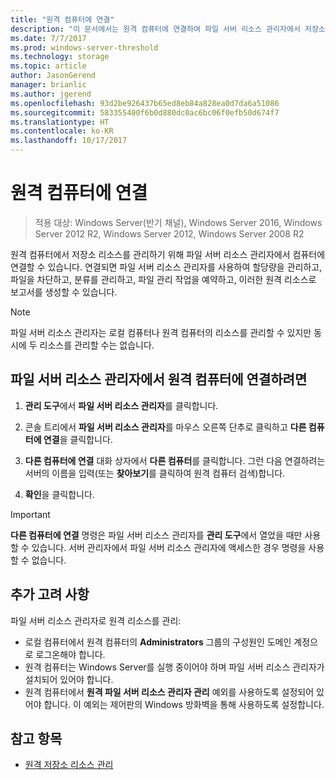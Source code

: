 ```yaml
---
title: "원격 컴퓨터에 연결"
description: "이 문서에서는 원격 컴퓨터에 연결하여 파일 서버 리소스 관리자에서 저장소 리소스를 관리하는 방법을 설명합니다."
ms.date: 7/7/2017
ms.prod: windows-server-threshold
ms.technology: storage
ms.topic: article
author: JasonGerend
manager: brianlic
ms.author: jgerend
ms.openlocfilehash: 93d2be926437b65ed8eb84a828ea0d7da6a51086
ms.sourcegitcommit: 583355400f6b0d880dc0ac6bc06f0efb50d674f7
ms.translationtype: HT
ms.contentlocale: ko-KR
ms.lasthandoff: 10/17/2017
---
```

# <a name="connect-to-a-remote-computer"></a>원격 컴퓨터에 연결 

> 적용 대상: Windows Server(반기 채널), Windows Server 2016, Windows Server 2012 R2, Windows Server 2012, Windows Server 2008 R2

원격 컴퓨터에서 저장소 리소스를 관리하기 위해 파일 서버 리소스 관리자에서 컴퓨터에 연결할 수 있습니다. 연결되면 파일 서버 리소스 관리자를 사용하여 할당량을 관리하고, 파일을 차단하고, 분류를 관리하고, 파일 관리 작업을 예약하고, 이러한 원격 리소스로 보고서를 생성할 수 있습니다.

> [!Note]
> 파일 서버 리소스 관리자는 로컬 컴퓨터나 원격 컴퓨터의 리소스를 관리할 수 있지만 동시에 두 리소스를 관리할 수는 없습니다.

## <a name="to-connect-to-a-remote-computer-from-file-server-resource-manager"></a>파일 서버 리소스 관리자에서 원격 컴퓨터에 연결하려면

1.  **관리 도구**에서 **파일 서버 리소스 관리자**를 클릭합니다.

2.  콘솔 트리에서 **파일 서버 리소스 관리자**를 마우스 오른쪽 단추로 클릭하고 **다른 컴퓨터에 연결**을 클릭합니다.

3.  **다른 컴퓨터에 연결** 대화 상자에서 **다른 컴퓨터**를 클릭합니다. 그런 다음 연결하려는 서버의 이름을 입력(또는 **찾아보기**를 클릭하여 원격 컴퓨터 검색)합니다.

4.  **확인**을 클릭합니다.

> [!Important]
> **다른 컴퓨터에 연결** 명령은 파일 서버 리소스 관리자를 **관리 도구**에서 열었을 때만 사용할 수 있습니다. 서버 관리자에서 파일 서버 리소스 관리자에 액세스한 경우 명령을 사용할 수 없습니다.

## <a name="additional-considerations"></a>추가 고려 사항

파일 서버 리소스 관리자로 원격 리소스를 관리:

-   로컬 컴퓨터에서 원격 컴퓨터의 **Administrators** 그룹의 구성원인 도메인 계정으로 로그온해야 합니다.
-   원격 컴퓨터는 Windows Server를 실행 중이어야 하며 파일 서버 리소스 관리자가 설치되어 있어야 합니다.
-   원격 컴퓨터에서 **원격 파일 서버 리소스 관리자 관리** 예외를 사용하도록 설정되어 있어야 합니다. 이 예외는 제어판의 Windows 방화벽을 통해 사용하도록 설정합니다.

## <a name="see-also"></a>참고 항목

-   [원격 저장소 리소스 관리](managing-remote-storage-resources.md)